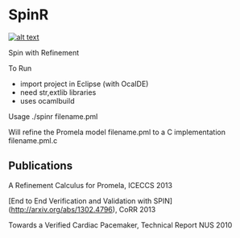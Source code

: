 SpinR
=====
[![alt text](https://zenodo.org/badge/3777/codelion/SpinR.png "doi")](http://dx.doi.org/10.5281/zenodo.9830)

Spin with Refinement

To Run
- import project in Eclipse (with OcaIDE)
- need str,extlib libraries
- uses ocamlbuild

Usage
./spinr filename.pml

Will refine the Promela model filename.pml to a C implementation filename.pml.c 

Publications
------------

A Refinement Calculus for Promela, ICECCS 2013

[End to End Verification and Validation with SPIN] (http://arxiv.org/abs/1302.4796), CoRR 2013

Towards a Verified Cardiac Pacemaker, Technical Report NUS 2010
